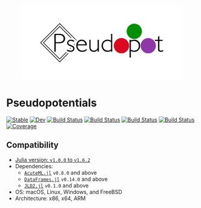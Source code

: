 <div align="center">
  <img src="./docs/src/assets/logo.png" height="200"><br>
</div>

# Pseudopotentials

[![Stable](https://img.shields.io/badge/docs-stable-blue.svg)](https://MineralsCloud.github.io/Pseudopotentials.jl/stable)
[![Dev](https://img.shields.io/badge/docs-dev-blue.svg)](https://MineralsCloud.github.io/Pseudopotentials.jl/dev)
[![Build Status](https://github.com/MineralsCloud/Pseudopotentials.jl/workflows/CI/badge.svg)](https://github.com/MineralsCloud/Pseudopotentials.jl/actions)
[![Build Status](https://ci.appveyor.com/api/projects/status/github/MineralsCloud/Pseudopotentials.jl?svg=true)](https://ci.appveyor.com/project/singularitti/Pseudopotentials-jl)
[![Build Status](https://cloud.drone.io/api/badges/MineralsCloud/Pseudopotentials.jl/status.svg)](https://cloud.drone.io/MineralsCloud/Pseudopotentials.jl)
[![Build Status](https://api.cirrus-ci.com/github/MineralsCloud/Pseudopotentials.jl.svg)](https://cirrus-ci.com/github/MineralsCloud/Pseudopotentials.jl)
[![Coverage](https://codecov.io/gh/MineralsCloud/Pseudopotentials.jl/branch/master/graph/badge.svg)](https://codecov.io/gh/MineralsCloud/Pseudopotentials.jl)

## Compatibility

- [Julia version: `v1.0.0` to `v1.6.2`](https://julialang.org/downloads/)
- Dependencies:
  - [`AcuteML.jl`](https://github.com/aminya/AcuteML.jl) `v0.8.0` and above
  - [`DataFrames.jl`](https://github.com/JuliaData/DataFrames.jl) `v0.14.0` and above
  - [`JLD2.jl`](https://github.com/JuliaIO/JLD2.jl) `v0.1.0` and above
- OS: macOS, Linux, Windows, and FreeBSD
- Architecture: x86, x64, ARM
